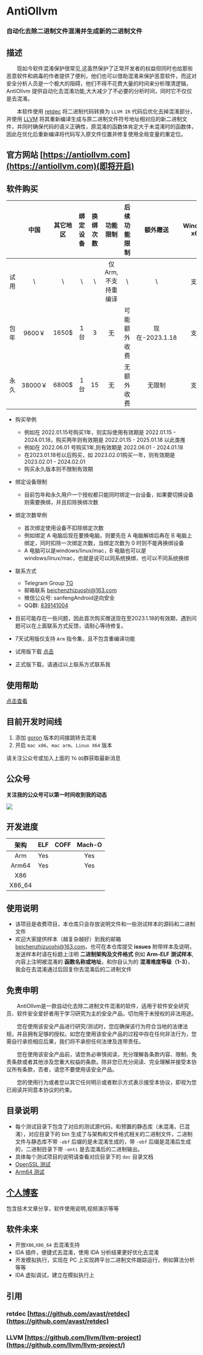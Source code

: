 # AntiOllvm

### 自动化去除二进制文件混淆并生成新的二进制文件

## 描述

&emsp;&emsp;现如今软件混淆保护很常见,这虽然保护了正常开发者的权益但同时也给那些恶意软件和病毒的作者提供了便利，他们也可以借助混淆来保护恶意软件，而这对安全分析人员是一个极大的阻碍，他们不得不花费大量的时间来分析理清逻辑，AntiOllvm 提供自动化去混淆功能,大大减少了不必要的分析时间，同时它不仅仅是去混淆。

&emsp;&emsp;本软件使用 [retdec](https://github.com/avast/retdec) 将二进制代码转换为 `LLVM IR` 代码后优化去掉混淆部分，并使用 [LLVM](https://github.com/llvm/llvm-project) 将其重新编译生成与原二进制文件符号地址相对应的新二进制文件，并同时确保代码的语义正确性，原混淆的函数体肯定大于未混淆时的函数体，因此在优化后重新编译将代码写入原文件位置并修复使用全局变量的重定位。

## 官方网站 [https://antiollvm.com](https://antiollvm.com)(即将开启)

## 软件购买

|    |  中国 |其它地区|绑定设备|换绑次数|功能限制 			|后续功能限制|    额外赠送   |Windows x64| Linux x64 |macOS	  |
|:--:|:----: |:------:|:------:|:------:|:------: 			|:----------:|:-------------:|:----: 	 |:-----: 	 |:----:  |
|试用|   \   |    \   |   \    |    \   |仅Arm,不支持重编译 |   \        |       \       | 	  支持   |后续开放	 |后续开放|
|包年|9600￥ |  1650\$|  1台   |    3   |  无     			|可能额外收费| 现在-2023.1.18| 	  支持   |后续开放	 |后续开放|
|永久|38000￥|  6800\$|  1台   |   15   |  无     			| 无额外收费 |     无限制    | 	  支持   |后续开放	 |后续开放|
- 购买举例
  - 例如在 2022.01.15号购买1年，则实际使用有效期是 2022.01.15 - 2024.01.18，购买两年则有效期是 2022.01.15 - 2025.01.18 以此类推
  - 例如在 2022.06.01 号购买1年,则有效期是 2022.06.01 - 2024.01.18
  - 在2023.01.18号以后购买，如 2023.02.01购买一年，则有效期是 2023.02.01 - 2024.02.01
  - 购买永久版本则不限制有效期
- 绑定设备限制
  - 目前包年和永久用户一个授权都只能同时绑定一台设备，如果要切换设备则需要换绑，并且扣除换绑次数
- 绑定次数举例
  - 首次绑定使用设备不扣除绑定次数
  - 例如绑定 A 电脑后现在要换电脑，则要先在 A 电脑解绑后再在 B 电脑上绑定，同时扣除一次绑定次数，当绑定次数为 0 时则不能再换绑设备
  - A 电脑可以是windows/linux/mac，B 电脑也可以是windows/linux/mac，也就是说可以同系统换绑，也可以不同系统换绑

- 联系方式
  - Telegram Group [TG](https://t.me/antiollvm)
  - 邮箱联系 beichenzhizuoshi@163.com
  - 微信公众号: sanfengAndroid逆向安全
  - QQ群: [839141004](https://jq.qq.com/?_wv=1027&k=vNKrvgND)
- 目前可能存在一些问题，因此首次购买赠送现在至2023.1.18的有效期，遇到问题可以在上面联系方式反馈，请耐心等待修复。

- 7天试用版仅支持 `Arm` 指令集，且不包含重编译功能
- 试用版下载 [点击](https://github.com/sanfengAndroid/AntiOllvm/releases/tag/antiollvm-trial)
- 正式版下载，请通过以上联系方式联系我


## 使用帮助
[点击查看](doc/README_CN.md)

## 目前开发时间线
1. 添加 [goron](https://github.com/amimo/goron) 版本的间接跳转去混淆
2. 开启 `mac x86`、`mac arm`、`Linux X64` 版本  

请关注公众号或加入上面的 `TG` `QQ`群获取最新消息

## 公众号

**关注我的公众号可以第一时间收到我的动态**

![](https://cdn.jsdelivr.net/gh/sanfengAndroid/sanfengAndroid.github.io@main/images/wechat_channel.png)

## 开发进度

|  架构  | ELF | COFF | Mach-O |
| :----: | :-: | :--: | :----: |
|  Arm   | Yes |      |  Yes   |
| Arm64  | Yes |      |  Yes   |
|  X86   |     |      |        |
| X86_64 |     |      |        |

## 使用说明

- 该项目是收费项目，本仓库只会存放说明文件和一些测试样本的源码和二进制文件
- 欢迎大家提供样本（越复杂越好）到我的邮箱 [beichenzhizuoshi@163.com](https://mail.163.com/)，也可在本仓库提交 **issues** 附带样本及说明，发送样本时请在标题上注明 **二进制架构及文件格式** 例如 **Arm-ELF 测试样本**, 内容上注明被混淆的 **函数名称或地址**，和你自认为的 **混淆难度等级（1-3）**，我会在去混淆通过后回复你去混淆后的二进制文件

## 免责申明
&emsp;&emsp;AntiOllvm是一款自动化去除二进制文件混淆的软件，适用于软件安全研究员、软件安全爱好者用于学习研究为主的安全产品，切勿用于未授权的非法用途。  

&emsp;&emsp;您在使用该安全产品进行研究/测试时，您应确保该行为符合当地的法律法规，并且拥有足够的授权。如您在使用该安全产品的过程中存在任何非法行为，您需自行承担相应后果，我们将不承担任何法律及连带责任。  

&emsp;&emsp;您在使用该安全产品前，请您务必审慎阅读，充分理解各条款内容、限制、免责条款或者其他涉及您重大权益的条款。除非您已充分阅读、完全理解并接受本协议所有条款，否者，请您不要使用该安全产品。  

&emsp;&emsp;您的使用行为或者您以其它任何明示或者默示方式表示接受本协议，即视为您已阅读并同意本协议的约束。

## 目录说明

- 每个测试目录下包含了对应的测试源代码，和预置的静态库（未混淆，已混淆），对应目录下的 bin 生成了与架构和文件格式相关的二进制文件，二进制文件与静态库不带 `-obf` 后缀的是未混淆生成的，带 `-obf` 后缀是混淆后生成的，二进制目录下带 `-anti` 是去混淆后的二进制输出。
- 具体每个测试项目的说明请查看对应目录下的 `doc` 目录文档
- [OpenSSL 测试](OpenSSLTest/doc/README.md)
- [Arm64 测试](Arm64Test/README.md)


## [个人博客](https://sanfengandroid.github.io/blog)

包含技术文章分享，软件使用说明,视频演示等等

## 软件未来

- 开放`X86`,`X86_64` 去混淆支持
- IDA 插件，便捷式去混淆，使用 IDA 分析结果更好优化去混淆
- 开发模拟执行，实现在 PC 上实现跨平台二进制文件跟踪运行，例如算法分析等等
- IDA 虚拟调试，建立在模拟执行上

## 引用

### retdec [https://github.com/avast/retdec](https://github.com/avast/retdec)

### LLVM [https://github.com/llvm/llvm-project](https://github.com/llvm/llvm-project/)


